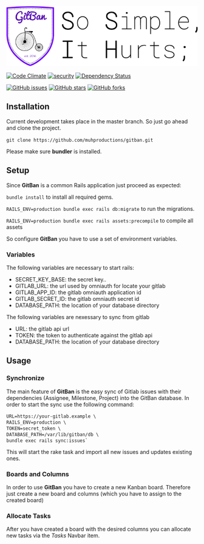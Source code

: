 ![GitBanLogo](logo.png?raw=true)

[![Code Climate](https://codeclimate.com/github/muhproductions/gitban/badges/gpa.svg)](https://codeclimate.com/github/muhproductions/gitban)
[![security](https://hakiri.io/github/muhproductions/gitban/master.svg)](https://hakiri.io/github/muhproductions/gitban/master)
[![Dependency Status](https://gemnasium.com/badges/github.com/muhproductions/gitban.svg)](https://gemnasium.com/github.com/muhproductions/gitban)

[![GitHub issues](https://img.shields.io/github/issues/muhproductions/gitban.svg?style=flat-square)](https://github.com/muhproductions/gitban/issues)
[![GitHub stars](https://img.shields.io/github/stars/muhproductions/gitban.svg?style=flat-square)](https://github.com/muhproductions/gitban/stargazers)
[![GitHub forks](https://img.shields.io/github/forks/muhproductions/gitban.svg?style=flat-square)](https://github.com/muhproductions/gitban/network)

## Installation
Current development takes place in the master branch. So just go ahead and clone the project.

`git clone https://github.com/muhproductions/gitban.git`

Please make sure **bundler** is installed.

## Setup
Since **GitBan** is a common Rails application just proceed as expected:

`bundle install` to install all required gems.

`RAILS_ENV=production bundle exec rails db:migrate` to run the migrations.

`RAILS_ENV=production bundle exec rails assets:precompile` to compile all assets

So configure **GitBan** you have to use a set of environment variables.

### Variables

The following variables are necessary to start rails:

- SECRET_KEY_BASE: the secret key..
- GITLAB_URL: the url used by omniauth for locate your gitlab
- GITLAB_APP_ID: the gitlab omniauth application id
- GITLAB_SECRET_ID: the gitlab omniauth secret id
- DATABASE_PATH: the location of your database directory

The following variables are nexessary to sync from gitlab

- URL: the gitlab api url
- TOKEN: the token to authenticate against the gitlab api
- DATABASE_PATH: the location of your database directory

## Usage

### Synchronize

The main feature of **GitBan** is the easy sync of Gitlab issues with their dependencies (Assignee, Milestone, Project) into the GitBan database. In order to start the sync use the following command:

    URL=https://your-gitlab.example \
    RAILS_ENV=production \
    TOKEN=secret_token \
    DATABASE_PATH=/var/lib/gitban/db \
    bundle exec rails sync:issues`

This will start the rake task and import all new issues and updates existing ones.

### Boards and Columns
In order to use **GitBan** you have to create a new Kanban board. Therefore just create a new board and columns (which you have to assign to the created board)

### Allocate Tasks
After you have created a board with the desired columns you can allocate new tasks via the *Tasks* Navbar item.
